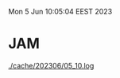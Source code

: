 Mon  5 Jun 10:05:04 EEST 2023
# JAM
<a href='./cache/202306/05_10.log'>./cache/202306/05_10.log</a>
